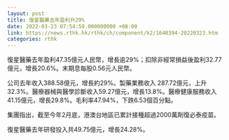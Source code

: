 ```yaml
---
layout: post
title: 復星醫藥去年盈利升29%
date: 2022-03-23 07:54:59.000000000 +08:00
link: https://news.rthk.hk/rthk/ch/component/k2/1640394-20220323.htm
categories: rthk
---
```


復星醫藥去年盈利47.35億元人民幣，增長逾29%；扣除非經常損益後盈利32.77億元，增長20.6%。末期息每股0.56元人民幣。

公司去年收入388.58億元，增長約29%。製藥業務收入 287.72億元，上升32.3%。醫療器械與醫學診斷收入59.27億元，增長13.8%。醫療健康服務收入41.15億元，增長29.8%。毛利率47.94%，下跌6.53個百分點。

集團指出，截至今年2月底，港澳台地區已累計接種超過2000萬劑復必泰疫苗。

復星醫藥去年研發投入共49.75億元，增長24.28%。
